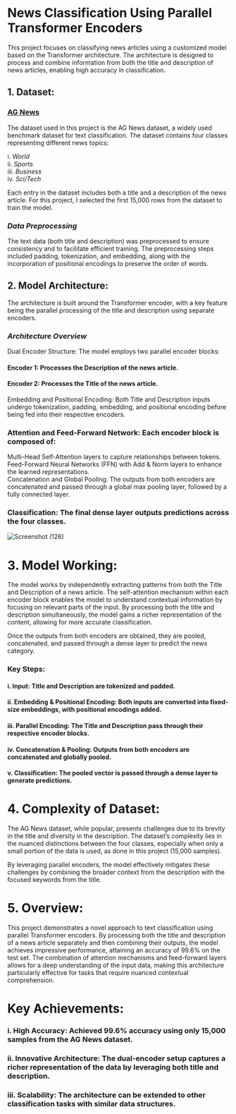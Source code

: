# News Classification Using Parallel Transformer Encoders
This project focuses on classifying news articles using a customized model based on the Transformer architecture. The architecture is designed to process and combine information from both the title and description of news articles, enabling high accuracy in classification.

## 1. Dataset:
### [AG News](https://www.kaggle.com/datasets/amananandrai/ag-news-classification-dataset)
The dataset used in this project is the AG News dataset, a widely used benchmark dataset for text classification. The dataset contains four classes representing different news topics:

i. _World_  
ii. _Sports_  
iii. _Business_  
iv. _Sci/Tech_  
  
Each entry in the dataset includes both a title and a description of the news article. For this project, I selected the first 15,000 rows from the dataset to train the model.

### ___Data Preprocessing___
The text data (both title and description) was preprocessed to ensure consistency and to facilitate efficient training. The preprocessing steps included padding, tokenization, and embedding, along with the incorporation of positional encodings to preserve the order of words.

## 2. Model Architecture:
The architecture is built around the Transformer encoder, with a key feature being the parallel processing of the title and description using separate encoders.

### ___Architecture Overview___
Dual Encoder Structure: The model employs two parallel encoder blocks:
  #### __Encoder 1:__ Processes the Description of the news article.
  #### __Encoder 2:__ Processes the Title of the news article.
Embedding and Positional Encoding: Both Title and Description inputs undergo tokenization, padding, embedding, and positional encoding before being fed into their respective encoders.

### Attention and Feed-Forward Network: Each encoder block is composed of:

Multi-Head Self-Attention layers to capture relationships between tokens.   
Feed-Forward Neural Networks (FFN) with Add & Norm layers to enhance the learned representations.   
Concatenation and Global Pooling: The outputs from both encoders are concatenated and passed through a global max pooling layer, followed by a fully connected layer.   

### Classification: The final dense layer outputs predictions across the four classes.

![Screenshot (126)](https://github.com/user-attachments/assets/02e52102-2872-49c5-b2db-e6334ad12bc2)


# 3. Model Working:
The model works by independently extracting patterns from both the Title and Description of a news article. The self-attention mechanism within each encoder block enables the model to understand contextual information by focusing on relevant parts of the input. By processing both the title and description simultaneously, the model gains a richer representation of the content, allowing for more accurate classification.

Once the outputs from both encoders are obtained, they are pooled, concatenated, and passed through a dense layer to predict the news category.

### Key Steps:
#### i. Input: Title and Description are tokenized and padded.
#### ii. Embedding & Positional Encoding: Both inputs are converted into fixed-size embeddings, with positional encodings added.
#### iii. Parallel Encoding: The Title and Description pass through their respective encoder blocks.
#### iv. Concatenation & Pooling: Outputs from both encoders are concatenated and globally pooled.
#### v. Classification: The pooled vector is passed through a dense layer to generate predictions.
  
# 4. Complexity of Dataset:
The AG News dataset, while popular, presents challenges due to its brevity in the title and diversity in the description. The dataset’s complexity lies in the nuanced distinctions between the four classes, especially when only a small portion of the data is used, as done in this project (15,000 samples).

By leveraging parallel encoders, the model effectively mitigates these challenges by combining the broader context from the description with the focused keywords from the title.

# 5. Overview:
This project demonstrates a novel approach to text classification using parallel Transformer encoders. By processing both the title and description of a news article separately and then combining their outputs, the model achieves impressive performance, attaining an accuracy of 99.6% on the test set. The combination of attention mechanisms and feed-forward layers allows for a deep understanding of the input data, making this architecture particularly effective for tasks that require nuanced contextual comprehension.

# Key Achievements:
### i. __High Accuracy:__ Achieved 99.6% accuracy using only 15,000 samples from the AG News dataset.
### ii. __Innovative Architecture:__ The dual-encoder setup captures a richer representation of the data by leveraging both title and description.
### iii. __Scalability:__ The architecture can be extended to other classification tasks with similar data structures.

